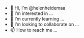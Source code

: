 - 👋 Hi, I’m @helenheidemaa
- 👀 I’m interested in ...
- 🌱 I’m currently learning ...
- 💞️ I’m looking to collaborate on ...
- 📫 How to reach me ...

<!---
helenheidemaa/helenheidemaa is a ✨ special ✨ repository because its `README.md` (this file) appears on your GitHub profile.
You can click the Preview link to take a look at your changes.
--->
